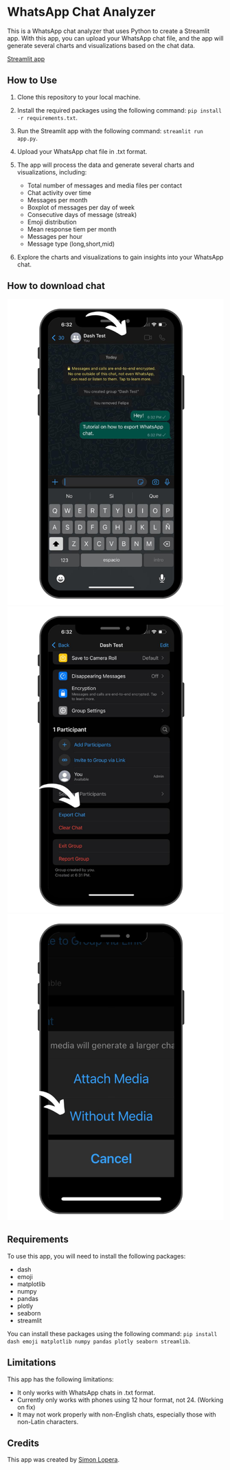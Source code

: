 # WhatsApp Chat Analyzer

This is a WhatsApp chat analyzer that uses Python to create a Streamlit app. With this app, you can upload your WhatsApp chat file, and the app will generate several charts and visualizations based on the chat data.

[Streamlit app](https://sloperab-whatsappdash-app-y9jypz.streamlit.app/)

## How to Use

1.  Clone this repository to your local machine.
    
2.  Install the required packages using the following command: `pip install -r requirements.txt`.
    
3.  Run the Streamlit app with the following command: `streamlit run app.py`.
    
4.  Upload your WhatsApp chat file in .txt format.
    
5.  The app will process the data and generate several charts and visualizations, including:
    
    -   Total number of messages and media files per contact
    -   Chat activity over time
    -   Messages per month
    -   Boxplot of messages per day of week
    -   Consecutive days of message (streak)
    -   Emoji distribution
    -   Mean response tiem per month
    -   Messages per hour
    -   Message type (long,short,mid)
6.  Explore the charts and visualizations to gain insights into your WhatsApp chat.
    
## How to download chat
![](https://github.com/sloperab/WhatsappDash/blob/main/1.png)
![](https://github.com/sloperab/WhatsappDash/blob/main/2.png)
![](https://github.com/sloperab/WhatsappDash/blob/main/3.png)

## Requirements

To use this app, you will need to install the following packages:

-   dash
-   emoji
-   matplotlib
-   numpy
-   pandas
-   plotly
-   seaborn
-   streamlit

You can install these packages using the following command: `pip install dash emoji matplotlib numpy pandas plotly seaborn streamlib`.

## Limitations

This app has the following limitations:

-   It only works with WhatsApp chats in .txt format.
-   Currently only works with phones using 12 hour format, not 24. (Working on fix)
-   It may not work properly with non-English chats, especially those with non-Latin characters.

## Credits

This app was created by [Simon Lopera](https://github.com/sloperab). 